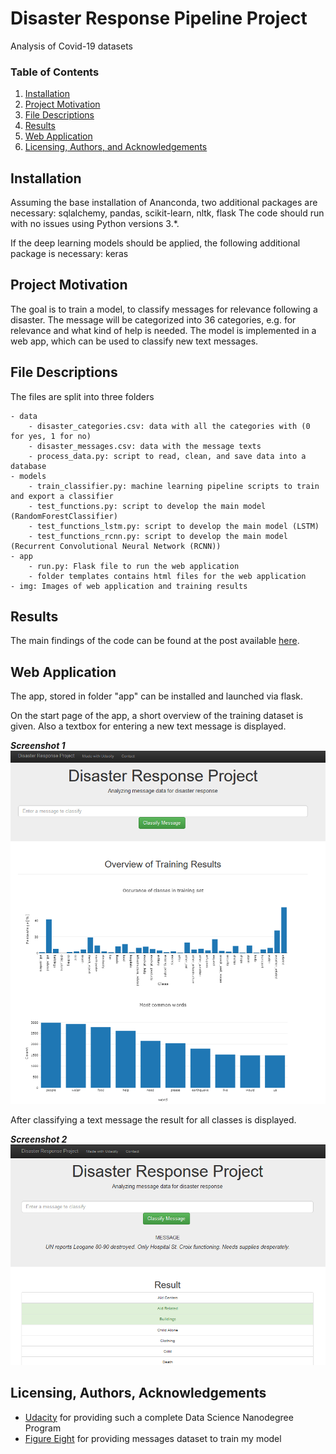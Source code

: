 # Disaster Response Pipeline Project
Analysis of Covid-19 datasets

### Table of Contents

1. [Installation](#installation)
2. [Project Motivation](#motivation)
3. [File Descriptions](#files)
4. [Results](#results)
5. [Web Application](#webapp)
6. [Licensing, Authors, and Acknowledgements](#licensing)

## Installation <a name="installation"></a>

Assuming the base installation of Ananconda, two additional packages are necessary: sqlalchemy, pandas, scikit-learn, nltk, flask
The code should run with no issues using Python versions 3.*.

If the deep learning models should be applied, the following additional package is necessary: keras

## Project Motivation<a name="motivation"></a>

The goal is to train a model, to classify messages for relevance following a disaster. The message will be categorized into 36 categories, e.g. for relevance and what kind of help is needed.
The model is implemented in a web app, which can be used to classify new text messages.


## File Descriptions <a name="files"></a>

The files are split into three folders

    - data
        - disaster_categories.csv: data with all the categories with (0 for yes, 1 for no)
        - disaster_messages.csv: data with the message texts
        - process_data.py: script to read, clean, and save data into a database
    - models
        - train_classifier.py: machine learning pipeline scripts to train and export a classifier
		- test_functions.py: script to develop the main model (RandomForestClassifier)
		- test_functions_lstm.py: script to develop the main model (LSTM)
		- test_functions_rcnn.py: script to develop the main model (Recurrent Convolutional Neural Network (RCNN))
    - app
        - run.py: Flask file to run the web application
        - folder templates contains html files for the web application
	- img: Images of web application and training results


## Results<a name="results"></a>

The main findings of the code can be found at the post available [here](https://medium.com/@kai.sandmann/analysing-influences-on-covid-19-spread-in-major-countries-f74cd7a0f309).

## Web Application<a name="webapp"></a>

The app, stored in folder "app" can be installed and launched via flask.

On the start page of the app, a short overview of the training dataset is given.
Also a textbox for entering a new text message is displayed.

**_Screenshot 1_**
![results](img/WebApp1.png)

After classifying a text message the result for all classes is displayed.

**_Screenshot 2_**
![results](img/WebApp2.png)

## Licensing, Authors, Acknowledgements<a name="licensing"></a>

* [Udacity](https://www.udacity.com/) for providing such a complete Data Science Nanodegree Program
* [Figure Eight](https://www.figure-eight.com/) for providing messages dataset to train my model